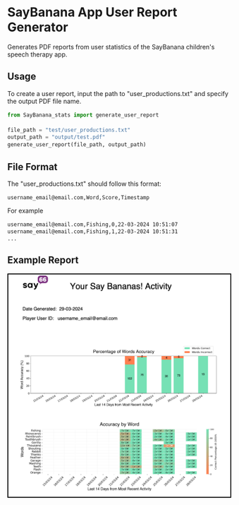 # SayBanana App User Report Generator

Generates PDF reports from user statistics of the SayBanana children's speech therapy app.

## Usage

To create a user report, input the path to "user_productions.txt" and specify the output PDF file name.

```python
from SayBanana_stats import generate_user_report

file_path = "test/user_productions.txt"
output_path = "output/test.pdf"
generate_user_report(file_path, output_path)
```
## File Format

The "user_productions.txt" should follow this format:
```
username_email@email.com,Word,Score,Timestamp
```

For example
```
username_email@email.com,Fishing,0,22-03-2024 10:51:07
username_email@email.com,Fishing,1,22-03-2024 10:51:31
...
```

## Example Report
<p align="center">
  <img src="assets/example_report.png" alt="Example Image" width="700" style="border: 2px solid black;">
</p>


